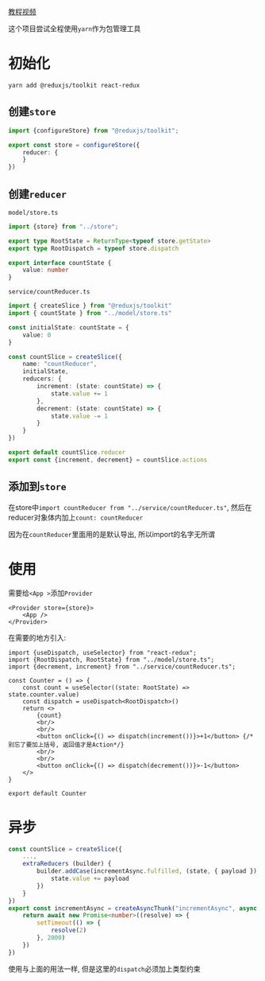 [教程视频](https://www.bilibili.com/video/BV1Y94y1S7QT?p=1)

这个项目尝试全程使用`yarn`作为包管理工具

# 初始化

```shell
yarn add @reduxjs/toolkit react-redux
```

## 创建`store`

```typescript
import {configureStore} from "@reduxjs/toolkit";

export const store = configureStore({
    reducer: {
    }
})
```

## 创建`reducer`

`model/store.ts`

```typescript
import {store} from "../store";

export type RootState = ReturnType<typeof store.getState>
export type RootDispatch = typeof store.dispatch

export interface countState {
    value: number
}
```

`service/countReducer.ts`

```typescript
import { createSlice } from "@reduxjs/toolkit"
import { countState } from "../model/store.ts"

const initialState: countState = {
    value: 0
}

const countSlice = createSlice({
    name: "countReducer",
    initialState,
    reducers: {
        increment: (state: countState) => {
            state.value += 1
        },
        decrement: (state: countState) => {
            state.value -= 1
        }
    }
})

export default countSlice.reducer
export const {increment, decrement} = countSlice.actions
```

## 添加到`store`

在store中`import countReducer from "../service/countReducer.ts"`, 然后在reducer对象体内加上`count: countReducer`

因为在`countReducer`里面用的是默认导出, 所以import的名字无所谓

# 使用

需要给`<App >`添加`Provider`

```react
<Provider store={store}>
    <App />
</Provider>
```

在需要的地方引入:

```tsx
import {useDispatch, useSelector} from "react-redux";
import {RootDispatch, RootState} from "../model/store.ts";
import {decrement, increment} from "../service/countReducer.ts";

const Counter = () => {
    const count = useSelector((state: RootState) => state.counter.value)
    const dispatch = useDispatch<RootDispatch>()
    return <>
        {count}
        <br/>
        <br/>
        <button onClick={() => dispatch(increment())}>+1</button> {/*别忘了要加上括号, 返回值才是Action*/}
        <br/>
        <br/>
        <button onClick={() => dispatch(decrement())}>-1</button>
    </>
}

export default Counter
```

# 异步

```typescript
const countSlice = createSlice({
	...,
    extraReducers (builder) {
        builder.addCase(incrementAsync.fulfilled, (state, { payload }) => {
            state.value += payload
        })
    }
})
export const incrementAsync = createAsyncThunk("incrementAsync", async () => {
    return await new Promise<number>((resolve) => {
        setTimeout(() => {
            resolve(2)
        }, 2000)
    })
})
```

使用与上面的用法一样, 但是这里的`dispatch`必须加上类型约束
